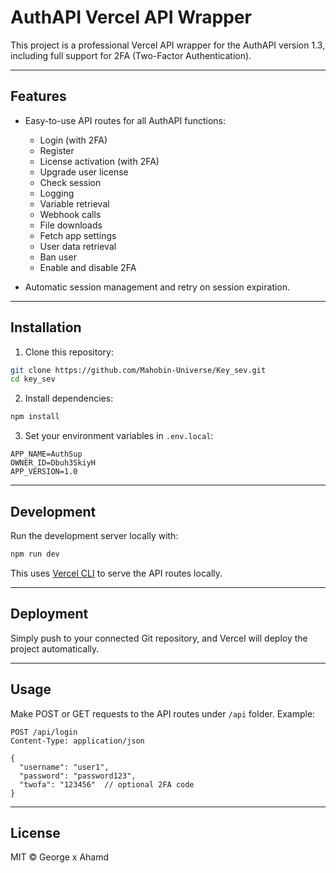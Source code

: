# AuthAPI Vercel API Wrapper

This project is a professional Vercel API wrapper for the AuthAPI version 1.3, including full support for 2FA (Two-Factor Authentication).

---

## Features

- Easy-to-use API routes for all AuthAPI functions:
  - Login (with 2FA)
  - Register
  - License activation (with 2FA)
  - Upgrade user license
  - Check session
  - Logging
  - Variable retrieval
  - Webhook calls
  - File downloads
  - Fetch app settings
  - User data retrieval
  - Ban user
  - Enable and disable 2FA

- Automatic session management and retry on session expiration.

---

## Installation

1. Clone this repository:

```bash
git clone https://github.com/Mahobin-Universe/Key_sev.git
cd key_sev
```

2. Install dependencies:

```bash
npm install
```

3. Set your environment variables in `.env.local`:

```
APP_NAME=AuthSup
OWNER_ID=Dbuh3SkiyH
APP_VERSION=1.0
```

---

## Development

Run the development server locally with:

```bash
npm run dev
```

This uses [Vercel CLI](https://vercel.com/docs/cli) to serve the API routes locally.

---

## Deployment

Simply push to your connected Git repository, and Vercel will deploy the project automatically.

---

## Usage

Make POST or GET requests to the API routes under `/api` folder.
Example:

```
POST /api/login
Content-Type: application/json

{
  "username": "user1",
  "password": "password123",
  "twofa": "123456"  // optional 2FA code
}
```

---

## License

MIT © George x Ahamd
